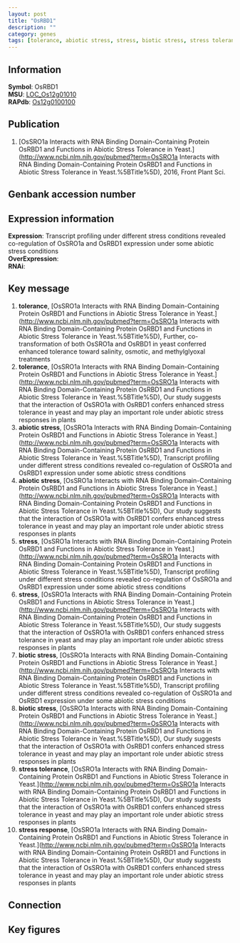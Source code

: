 ```yaml
---
layout: post
title: "OsRBD1"
description: ""
category: genes
tags: [tolerance, abiotic stress, stress, biotic stress, stress tolerance, stress response, Gene]
---
```


## Information
__Symbol__: OsRBD1  
__MSU__: [LOC_Os12g01010](http://rice.plantbiology.msu.edu/cgi-bin/ORF_infopage.cgi?orf=LOC_Os12g01010)  
__RAPdb__: [Os12g0100100](http://rapdb.dna.affrc.go.jp/viewer/gbrowse_details/irgsp1?name=Os12g0100100)  

## Publication
1. [OsSRO1a Interacts with RNA Binding Domain-Containing Protein OsRBD1 and Functions in Abiotic Stress Tolerance in Yeast.](http://www.ncbi.nlm.nih.gov/pubmed?term=OsSRO1a Interacts with RNA Binding Domain-Containing Protein OsRBD1 and Functions in Abiotic Stress Tolerance in Yeast.%5BTitle%5D), 2016, Front Plant Sci.

## Genbank accession number

## Expression information
__Expression__: Transcript profiling under different stress conditions revealed co-regulation of OsSRO1a and OsRBD1 expression under some abiotic stress conditions  
__OverExpression__:  
__RNAi__:  

## Key message
1. __tolerance__, [OsSRO1a Interacts with RNA Binding Domain-Containing Protein OsRBD1 and Functions in Abiotic Stress Tolerance in Yeast.](http://www.ncbi.nlm.nih.gov/pubmed?term=OsSRO1a Interacts with RNA Binding Domain-Containing Protein OsRBD1 and Functions in Abiotic Stress Tolerance in Yeast.%5BTitle%5D),  Further, co-transformation of both OsSRO1a and OsRBD1 in yeast conferred enhanced tolerance toward salinity, osmotic, and methylglyoxal treatments
2. __tolerance__, [OsSRO1a Interacts with RNA Binding Domain-Containing Protein OsRBD1 and Functions in Abiotic Stress Tolerance in Yeast.](http://www.ncbi.nlm.nih.gov/pubmed?term=OsSRO1a Interacts with RNA Binding Domain-Containing Protein OsRBD1 and Functions in Abiotic Stress Tolerance in Yeast.%5BTitle%5D),  Our study suggests that the interaction of OsSRO1a with OsRBD1 confers enhanced stress tolerance in yeast and may play an important role under abiotic stress responses in plants
3. __abiotic stress__, [OsSRO1a Interacts with RNA Binding Domain-Containing Protein OsRBD1 and Functions in Abiotic Stress Tolerance in Yeast.](http://www.ncbi.nlm.nih.gov/pubmed?term=OsSRO1a Interacts with RNA Binding Domain-Containing Protein OsRBD1 and Functions in Abiotic Stress Tolerance in Yeast.%5BTitle%5D),  Transcript profiling under different stress conditions revealed co-regulation of OsSRO1a and OsRBD1 expression under some abiotic stress conditions
4. __abiotic stress__, [OsSRO1a Interacts with RNA Binding Domain-Containing Protein OsRBD1 and Functions in Abiotic Stress Tolerance in Yeast.](http://www.ncbi.nlm.nih.gov/pubmed?term=OsSRO1a Interacts with RNA Binding Domain-Containing Protein OsRBD1 and Functions in Abiotic Stress Tolerance in Yeast.%5BTitle%5D),  Our study suggests that the interaction of OsSRO1a with OsRBD1 confers enhanced stress tolerance in yeast and may play an important role under abiotic stress responses in plants
5. __stress__, [OsSRO1a Interacts with RNA Binding Domain-Containing Protein OsRBD1 and Functions in Abiotic Stress Tolerance in Yeast.](http://www.ncbi.nlm.nih.gov/pubmed?term=OsSRO1a Interacts with RNA Binding Domain-Containing Protein OsRBD1 and Functions in Abiotic Stress Tolerance in Yeast.%5BTitle%5D),  Transcript profiling under different stress conditions revealed co-regulation of OsSRO1a and OsRBD1 expression under some abiotic stress conditions
6. __stress__, [OsSRO1a Interacts with RNA Binding Domain-Containing Protein OsRBD1 and Functions in Abiotic Stress Tolerance in Yeast.](http://www.ncbi.nlm.nih.gov/pubmed?term=OsSRO1a Interacts with RNA Binding Domain-Containing Protein OsRBD1 and Functions in Abiotic Stress Tolerance in Yeast.%5BTitle%5D),  Our study suggests that the interaction of OsSRO1a with OsRBD1 confers enhanced stress tolerance in yeast and may play an important role under abiotic stress responses in plants
7. __biotic stress__, [OsSRO1a Interacts with RNA Binding Domain-Containing Protein OsRBD1 and Functions in Abiotic Stress Tolerance in Yeast.](http://www.ncbi.nlm.nih.gov/pubmed?term=OsSRO1a Interacts with RNA Binding Domain-Containing Protein OsRBD1 and Functions in Abiotic Stress Tolerance in Yeast.%5BTitle%5D),  Transcript profiling under different stress conditions revealed co-regulation of OsSRO1a and OsRBD1 expression under some abiotic stress conditions
8. __biotic stress__, [OsSRO1a Interacts with RNA Binding Domain-Containing Protein OsRBD1 and Functions in Abiotic Stress Tolerance in Yeast.](http://www.ncbi.nlm.nih.gov/pubmed?term=OsSRO1a Interacts with RNA Binding Domain-Containing Protein OsRBD1 and Functions in Abiotic Stress Tolerance in Yeast.%5BTitle%5D),  Our study suggests that the interaction of OsSRO1a with OsRBD1 confers enhanced stress tolerance in yeast and may play an important role under abiotic stress responses in plants
9. __stress tolerance__, [OsSRO1a Interacts with RNA Binding Domain-Containing Protein OsRBD1 and Functions in Abiotic Stress Tolerance in Yeast.](http://www.ncbi.nlm.nih.gov/pubmed?term=OsSRO1a Interacts with RNA Binding Domain-Containing Protein OsRBD1 and Functions in Abiotic Stress Tolerance in Yeast.%5BTitle%5D),  Our study suggests that the interaction of OsSRO1a with OsRBD1 confers enhanced stress tolerance in yeast and may play an important role under abiotic stress responses in plants
10. __stress response__, [OsSRO1a Interacts with RNA Binding Domain-Containing Protein OsRBD1 and Functions in Abiotic Stress Tolerance in Yeast.](http://www.ncbi.nlm.nih.gov/pubmed?term=OsSRO1a Interacts with RNA Binding Domain-Containing Protein OsRBD1 and Functions in Abiotic Stress Tolerance in Yeast.%5BTitle%5D),  Our study suggests that the interaction of OsSRO1a with OsRBD1 confers enhanced stress tolerance in yeast and may play an important role under abiotic stress responses in plants

## Connection

## Key figures


